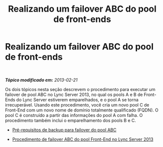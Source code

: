 ﻿---
title: Realizando um failover ABC do pool de front-ends
TOCTitle: Realizando um failover ABC do pool de front-ends
ms:assetid: 81ecd26d-49e3-4c72-a66e-02748efb513b
ms:mtpsurl: https://technet.microsoft.com/pt-br/library/JJ945637(v=OCS.15)
ms:contentKeyID: 52057664
ms.date: 05/19/2016
mtps_version: v=OCS.15
ms.translationtype: HT
---

# Realizando um failover ABC do pool de front-ends

 

_**Tópico modificado em:** 2013-02-21_

Os dois tópicos nesta seção descrevem o procedimento para executar um failover de pool ABC no Lync Server 2013, no qual os pools A e B de Front-Ends do Lync Server estiverem emparelhados, e o pool A se torna irrecuperável. Usando este procedimento, você cria um novo pool C de Front-End com um novo nome de domínio totalmente qualificado (FQDN). O pool C é construído a partir das informações do pool A com falha. O procedimento também inclui o emparelhamento dos pools B e C.

  - [Pré-requisitos de backup para failover do pool ABC](lync-server-2013-backup-prerequisites-for-abc-pool-failover.md)

  - [Procedimento de failover ABC do pool Front-End no Lync Server 2013](lync-server-2013-front-end-pool-abc-failover-procedure.md)

